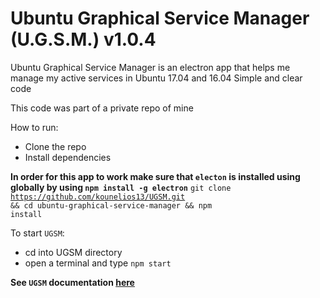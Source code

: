 # Ubuntu Graphical Service Manager (U.G.S.M.) v1.0.4
Ubuntu Graphical Service Manager is an electron app
that helps me manage my active services in Ubuntu 17.04 and 16.04
Simple and clear code

This code was part of a private repo of mine

How to run:
* Clone the repo
* Install dependencies

**In order for this app to work make sure that `electon` is installed using globally by using `npm install -g electron`**
<code>git clone https://github.com/kounelios13/UGSM.git && cd ubuntu-graphical-service-manager && npm install</code>

To start `UGSM`:
* cd into UGSM directory
* open a terminal and type `npm start`

**See `UGSM` documentation [here](docs/documentation.md)**